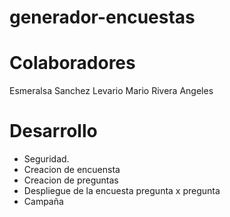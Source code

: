 generador-encuestas
===================


Colaboradores
===================

Esmeralsa Sanchez Levario
Mario Rivera Angeles


Desarrollo
===================
* Seguridad.
* Creacion de encuensta
* Creacion de preguntas
* Despliegue de la encuesta pregunta x pregunta
* Campaña
